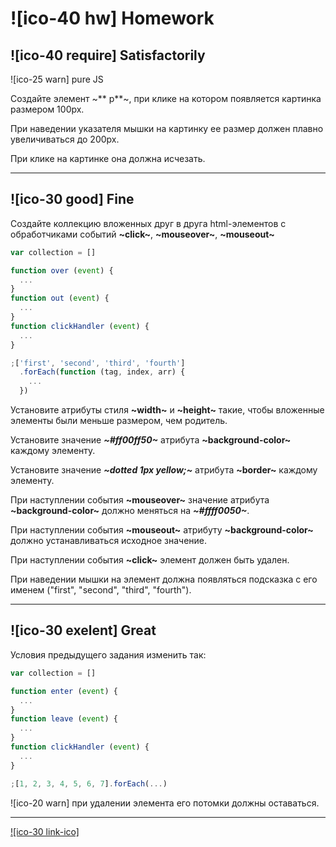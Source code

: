 # ![ico-40 hw] Homework

## ![ico-40 require] Satisfactorily

![ico-25 warn] pure JS

Создайте элемент ~** p**~, при клике на котором появляется картинка размером 100px.

При наведении указателя мышки на картинку ее размер должен плавно увеличиваться до 200px.

При клике на картинке она должна исчезать.

______________________

## ![ico-30 good] Fine

Создайте коллекцию вложенных друг в друга html-элементов с обработчиками событий **~click~**, **~mouseover~**, **~mouseout~**

~~~js
var collection = []

function over (event) {
  ...
}
function out (event) {
  ...
}
function clickHandler (event) {
  ...
}

;['first', 'second', 'third', 'fourth']
  .forEach(function (tag, index, arr) {
    ...
  })
~~~

Установите атрибуты стиля **~width~** и **~height~** такие, чтобы вложенные элементы были меньше размером, чем родитель.

Установите значение **_~#ff00ff50~_** атрибута **~background-color~** каждому элементу.

Установите значение **_~dotted 1px yellow;~_** атрибута **~border~** каждому элементу.

При наступлении события **~mouseover~** значение атрибута **~background-color~** должно меняться на **_~#ffff0050~_**.

При наступлении события **~mouseout~** атрибуту **~background-color~** должно устанавливаться исходное значение.

При наступлении события **~click~** элемент должен быть удален.

При наведении мышки на элемент должна появляться подсказка с его именем ("first", "second", "third", "fourth").

_______________________

## ![ico-30 exelent] Great

Условия предыдущего задания изменить так:

~~~js
var collection = []

function enter (event) {
  ...
}
function leave (event) {
  ...
}
function clickHandler (event) {
  ...
}

;[1, 2, 3, 4, 5, 6, 7].forEach(...)
~~~

![ico-20 warn] при удалении элемента его потомки должны оставаться.

________________________________

[![ico-30 link-ico]](help/hw-07-answers)
